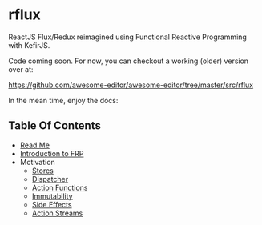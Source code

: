 # rflux

ReactJS Flux/Redux reimagined using Functional Reactive Programming with KefirJS.

Code coming soon. For now, you can checkout a working (older) version over at:

https://github.com/awesome-editor/awesome-editor/tree/master/src/rflux

In the mean time, enjoy the docs:

## Table Of Contents

- [Read Me](/README.md)
- [Introduction to FRP](/doc/01-fp-overview.md)
- Motivation
  - [Stores](/doc/02-stores.md)
  - [Dispatcher](/doc/03-dispatcher.md)
  - [Action Functions](/doc/04-action-functions.md)
  - [Immutability](/doc/05-immutability.md)
  - [Side Effects](/doc/06-sideeffects.md)
  - [Action Streams](/doc/07-action-streams.md)
